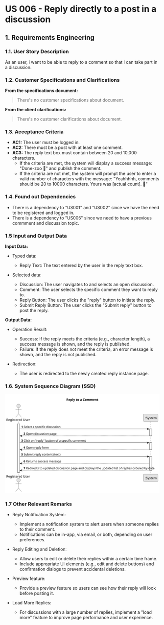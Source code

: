 # US 006 - Reply directly to a post in a discussion

## 1. Requirements Engineering


### 1.1. User Story Description

As an user, i want to be able to reply to a comment so that I can take part in a discussion.
	

### 1.2. Customer Specifications and Clarifications 


**From the specifications document:**

> There's no customer specifications about document.

**From the client clarifications:**

> There's no customer clarifications about document.


### 1.3. Acceptance Criteria


* **AC1:** The user must be logged in.
* **AC2:** There must be a post with at least one comment.
* **AC3:** The reply text box must contain between 20 and 10,000 characters. 
	* If the criteria are met, the system will display a success message: "Done-zoo 🤠" and publish the comment.
	* If the criteria are not met, the system will prompt the user to enter a valid number of characters with the message: "Yeahhhhh, comments should be 20 to 10000 characters. Yours was [actual count]. 🤠"


### 1.4. Found out Dependencies


* There is a dependency to "US001" and "US002" since we have the need to be registered and logged in.
* There is a dependency to "US005" since we need to have a previous commment and discussion topic. 



### 1.5 Input and Output Data


**Input Data:**

* Typed data:
	* Reply Text: The text entered by the user in the reply text box.
	
	
* Selected data:
	* Discussion: The user navigates to and selects an open discussion.
	* Comment: The user selects the specific comment they want to reply to.
	* Reply Button: The user clicks the "reply" button to initiate the reply.
	* Submit Reply Button: The user clicks the "Submit reply" button to post the reply.

**Output Data:**

* Operation Result:
	* Success: If the reply meets the criteria (e.g., character length), a success message is shown, and the reply is published.
	* Failure: If the reply does not meet the criteria, an error message is shown, and the reply is not published.

* Redirection:
	* The user is redirected to the newly created reply instance page.

### 1.6. System Sequence Diagram (SSD)

![System Sequence Diagram - Alternative One](svg/us006-system-sequence-diagram.svg)


### 1.7 Other Relevant Remarks

* Reply Notification System:

	* Implement a notification system to alert users when someone replies to their comment.
	* Notifications can be in-app, via email, or both, depending on user preferences.

* Reply Editing and Deletion:

	* Allow users to edit or delete their replies within a certain time frame.
	* Include appropriate UI elements (e.g., edit and delete buttons) and confirmation dialogs to prevent accidental deletions.

* Preview feature:

	* Provide a preview feature so users can see how their reply will look before posting it.


* Load More Replies:

	* For discussions with a large number of replies, implement a "load more" feature to improve page performance and user experience.
